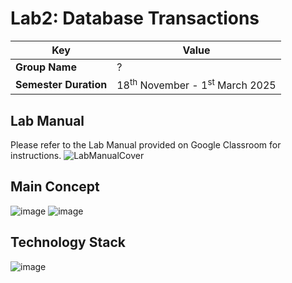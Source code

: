 # Lab2: Database Transactions

| **Key**| Value |
|---------------|---------------------------------------------------------|
| **Group Name**| ? |
| **Semester Duration**| 18<sup>th</sup> November - 1<sup>st</sup> March 2025 |

## Lab Manual

Please refer to the Lab Manual provided on Google Classroom for instructions.
![LabManualCover](https://github.com/user-attachments/assets/58d73645-8e51-4f53-9bbc-4a00af802d04)

## Main Concept

![image](https://github.com/user-attachments/assets/183f8310-887a-42f4-b712-80d41a8b85fe)
![image](https://github.com/user-attachments/assets/1a43b2a9-bd54-4689-a9d6-802f44f0bbaf)

## Technology Stack

![image](https://github.com/user-attachments/assets/797f5030-b38e-4855-bd44-f5d9d475200f)
